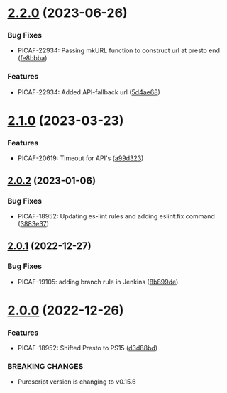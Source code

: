 # [2.2.0](https://ssh.bitbucket.juspay.net/picaf/purescript-presto/compare/v2.1.0...v2.2.0) (2023-06-26)


### Bug Fixes

* PICAF-22934: Passing mkURL function to construct url at presto end ([fe8bbba](https://ssh.bitbucket.juspay.net/picaf/purescript-presto/commit/fe8bbba4f2a56400c53f9c9f55b2bfb694c4062a))


### Features

* PICAF-22934: Added API-fallback url ([5d4ae68](https://ssh.bitbucket.juspay.net/picaf/purescript-presto/commit/5d4ae6895527b90a3cefdf49d4f442c1afbfd9dc))

# [2.1.0](https://ssh.bitbucket.juspay.net/picaf/purescript-presto/compare/v2.0.2...v2.1.0) (2023-03-23)


### Features

* PICAF-20619: Timeout for API's ([a99d323](https://ssh.bitbucket.juspay.net/picaf/purescript-presto/commit/a99d32302f2ff31658d1cb534ef5f561e5642d8e))

## [2.0.2](https://bitbucket.org/juspay/purescript-presto/compare/v2.0.1...v2.0.2) (2023-01-06)


### Bug Fixes

* PICAF-18952: Updating es-lint rules and adding eslint:fix command ([3883e37](https://bitbucket.org/juspay/purescript-presto/commits/3883e3722043fc53f3bb100667dd7c2d50f4ac94))

## [2.0.1](https://bitbucket.org/juspay/purescript-presto/compare/v2.0.0...v2.0.1) (2022-12-27)


### Bug Fixes

* PICAF-19105: adding branch rule in Jenkins ([8b899de](https://bitbucket.org/juspay/purescript-presto/commits/8b899de86870ffbbefd5f36ad3854dd7342cdb49))

# [2.0.0](https://bitbucket.org/juspay/purescript-presto/compare/v1.2.0...v2.0.0) (2022-12-26)


### Features

* PICAF-18952: Shifted Presto to PS15 ([d3d88bd](https://bitbucket.org/juspay/purescript-presto/commits/d3d88bd9e8b226a7f2fdc256a44c1e8d4559fb25))


### BREAKING CHANGES

* Purescript version is changing to v0.15.6
